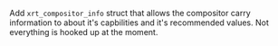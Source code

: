 Add `xrt_compositor_info` struct that allows the compositor carry information
to about it's capbilities and it's recommended values. Not everything is hooked
up at the moment.

